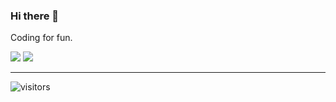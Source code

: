 ### Hi there 👋

Coding for fun.


<div>
  <a align="left">
    <img src="https://github-readme-stats.vercel.app/api?username=linrz&hide_border=true&show_icons=true&theme=vue&layout=compact"/>
  </a>

  <a align="right">
    <img src="https://github-readme-stats.vercel.app/api/top-langs/?username=linrz&layout=compact&hide_border=true&bg_color=fff&count_private=true&include_all_commits=true" />
  </a>
</div>

<hr />

![visitors](https://visitor-badge.glitch.me/badge?page_id=linrz.linrz)
